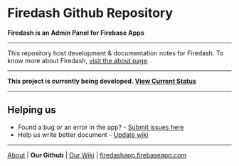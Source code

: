 # Firedash Github Repository
**Firedash is an Admin Panel for Firebase Apps**

---

This repository host development & documentation notes for Firedash. To know more about Firedash, [visit the about page][about].

---

**This project is currently being developed. [View Current Status](https://github.com/nikahmadz/Firedash/wiki/project-status)**

---

## Helping us

- Found a bug or an error in the app? - [Submit issues here](https://github.com/nikahmadz/Firedash/issues)
- Help us write better document - [Update wiki][wiki]

---

[About][about] | **Our Github** | [Our Wiki][wiki] | [firedashapp.firebaseapp.com](https://firedashapp.firebaseapp.com/)

[about]: https://nikahmadz.github.io/Firedash/
[wiki]: https://github.com/nikahmadz/Firedash/wiki/
